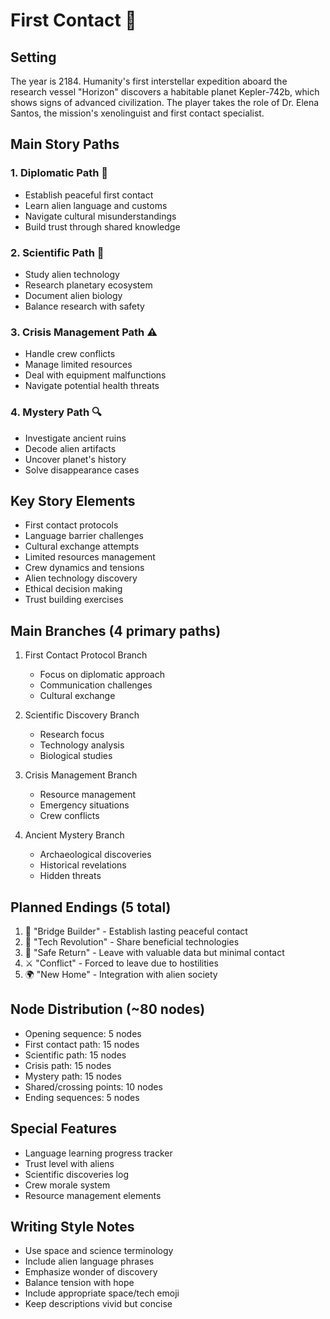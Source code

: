 # First Contact 🌌

## Setting
The year is 2184. Humanity's first interstellar expedition aboard the research vessel "Horizon" discovers a habitable planet Kepler-742b, which shows signs of advanced civilization. The player takes the role of Dr. Elena Santos, the mission's xenolinguist and first contact specialist.

## Main Story Paths

### 1. Diplomatic Path 🤝
- Establish peaceful first contact
- Learn alien language and customs
- Navigate cultural misunderstandings
- Build trust through shared knowledge

### 2. Scientific Path 🔬
- Study alien technology
- Research planetary ecosystem
- Document alien biology
- Balance research with safety

### 3. Crisis Management Path ⚠️
- Handle crew conflicts
- Manage limited resources
- Deal with equipment malfunctions
- Navigate potential health threats

### 4. Mystery Path 🔍
- Investigate ancient ruins
- Decode alien artifacts
- Uncover planet's history
- Solve disappearance cases

## Key Story Elements
- First contact protocols
- Language barrier challenges
- Cultural exchange attempts
- Limited resources management
- Crew dynamics and tensions
- Alien technology discovery
- Ethical decision making
- Trust building exercises

## Main Branches (4 primary paths)
1. First Contact Protocol Branch
   - Focus on diplomatic approach
   - Communication challenges
   - Cultural exchange

2. Scientific Discovery Branch
   - Research focus
   - Technology analysis
   - Biological studies

3. Crisis Management Branch
   - Resource management
   - Emergency situations
   - Crew conflicts

4. Ancient Mystery Branch
   - Archaeological discoveries
   - Historical revelations
   - Hidden threats

## Planned Endings (5 total)
1. 🌟 "Bridge Builder" - Establish lasting peaceful contact
2. 📱 "Tech Revolution" - Share beneficial technologies
3. 🚀 "Safe Return" - Leave with valuable data but minimal contact
4. ⚔️ "Conflict" - Forced to leave due to hostilities
5. 🌍 "New Home" - Integration with alien society

## Node Distribution (~80 nodes)
- Opening sequence: 5 nodes
- First contact path: 15 nodes
- Scientific path: 15 nodes
- Crisis path: 15 nodes
- Mystery path: 15 nodes
- Shared/crossing points: 10 nodes
- Ending sequences: 5 nodes

## Special Features
- Language learning progress tracker
- Trust level with aliens
- Scientific discoveries log
- Crew morale system
- Resource management elements

## Writing Style Notes
- Use space and science terminology
- Include alien language phrases
- Emphasize wonder of discovery
- Balance tension with hope
- Include appropriate space/tech emoji
- Keep descriptions vivid but concise
